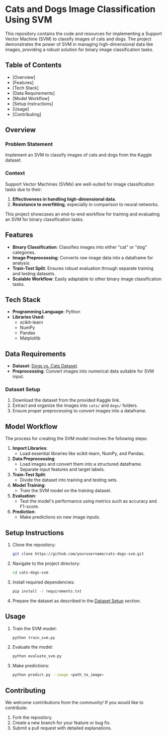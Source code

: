 # Cats and Dogs Image Classification Using SVM

This repository contains the code and resources for implementing a Support Vector Machine (SVM) to classify images of cats and dogs. The project demonstrates the power of SVM in managing high-dimensional data like images, providing a robust solution for binary image classification tasks.

## Table of Contents

- [Overview]
- [Features]
- [Tech Stack]
- [Data Requirements]
- [Model Workflow]
- [Setup Instructions]
- [Usage]
- [Contributing]

## Overview

### Problem Statement

Implement an SVM to classify images of cats and dogs from the Kaggle dataset.

### Context

Support Vector Machines (SVMs) are well-suited for image classification tasks due to their:

1. **Effectiveness in handling high-dimensional data**.
2. **Resistance to overfitting**, especially in comparison to neural networks.

This project showcases an end-to-end workflow for training and evaluating an SVM for binary classification tasks.

## Features

- **Binary Classification**: Classifies images into either "cat" or "dog" categories.
- **Image Preprocessing**: Converts raw image data into a dataframe for analysis.
- **Train-Test Split**: Ensures robust evaluation through separate training and testing datasets.
- **Scalable Workflow**: Easily adaptable to other binary image classification tasks.

## Tech Stack

- **Programming Language**: Python
- **Libraries Used**:
  - scikit-learn
  - NumPy
  - Pandas
  - Matplotlib

## Data Requirements

- **Dataset**: [Dogs vs. Cats Dataset](https://www.kaggle.com/c/dogs-vs-cats/data).
- **Preprocessing**: Convert images into numerical data suitable for SVM input.

### Dataset Setup

1. Download the dataset from the provided Kaggle link.
2. Extract and organize the images into `cats/` and `dogs/` folders.
3. Ensure proper preprocessing to convert images into a dataframe.

## Model Workflow

The process for creating the SVM model involves the following steps:

1. **Import Libraries**:
   - Load essential libraries like scikit-learn, NumPy, and Pandas.
2. **Data Preprocessing**:
   - Load images and convert them into a structured dataframe.
   - Separate input features and target labels.
3. **Train-Test Split**:
   - Divide the dataset into training and testing sets.
4. **Model Training**:
   - Train the SVM model on the training dataset.
5. **Evaluation**:
   - Test the model's performance using metrics such as accuracy and F1-score.
6. **Prediction**:
   - Make predictions on new image inputs.

## Setup Instructions

1. Clone the repository:
   ```bash
   git clone https://github.com/yourusername/cats-dogs-svm.git
   ```
2. Navigate to the project directory:
   ```bash
   cd cats-dogs-svm
   ```
3. Install required dependencies:
   ```bash
   pip install -r requirements.txt
   ```
4. Prepare the dataset as described in the [Dataset Setup](#dataset-setup) section.

## Usage

1. Train the SVM model:
   ```bash
   python train_svm.py
   ```
2. Evaluate the model:
   ```bash
   python evaluate_svm.py
   ```
3. Make predictions:
   ```bash
   python predict.py --image <path_to_image>
   ```

## Contributing

We welcome contributions from the community! If you would like to contribute:

1. Fork the repository.
2. Create a new branch for your feature or bug fix.
3. Submit a pull request with detailed explanations.
